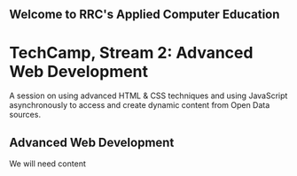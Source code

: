 ## Welcome to RRC's Applied Computer Education
# TechCamp, Stream 2: Advanced Web Development
  
  
A session on using advanced HTML & CSS techniques and using JavaScript asynchronously to access and create dynamic content from Open Data sources.

## Advanced Web Development
We will need content
